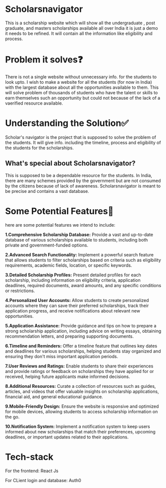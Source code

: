 # Scholarsnavigator
This is a scholarship website which will show all the undergraduate , post graduate, and masters scholarships available all over India it is just a demo it needs to be refined. It will contain all the information like eligibility and process.
# Problem it solves❓
There is not a single website without unnecessary info. for the students to look upto. I wish to make a website for all the students (for now in India) with the largest database about all the opportunities available to them. This will solve problem of thousands of students who have the talent or skills to earn themselves such an opportunity but could not because of the lack of a vaerified resource available.
# Understanding the Solution✅
Scholar's navigator is the project that is supposed to solve the problem of the students. It will give info. including the timeline, process and eligibility of the students for the scholarships. 
## What's special about Scholarsnavigator?
This is supposed to be a dependable resource for the students. In India, there are many schemes provided by the government but are not consumed by the citizens because of lack of awareness. Scholarsnavigator is meant to be precise and contains a vast database.
# Some Potential Features💫
here are some potential features we intend to include:

<b>1.Comprehensive Scholarship Database:</b> Provide a vast and up-to-date database of various scholarships available to students, including both private and government-funded options.

<b>2.Advanced Search Functionality:</b> Implement a powerful search feature that allows students to filter scholarships based on criteria such as eligibility requirements, academic fields, location, or specific keywords.

<b>3.Detailed Scholarship Profiles:</b> Present detailed profiles for each scholarship, including information on eligibility criteria, application deadlines, required documents, award amounts, and any specific conditions or restrictions.

<b>4.Personalized User Accounts:</b> Allow students to create personalized accounts where they can save their preferred scholarships, track their application progress, and receive notifications about relevant new opportunities.

<b>5.Application Assistance:</b> Provide guidance and tips on how to prepare a strong scholarship application, including advice on writing essays, obtaining recommendation letters, and preparing supporting documents.

<b>6.Timeline and Reminders:</b> Offer a timeline feature that outlines key dates and deadlines for various scholarships, helping students stay organized and ensuring they don't miss important application periods.

<b>7.User Reviews and Ratings:</b> Enable students to share their experiences and provide ratings or feedback on scholarships they have applied for or received, helping future applicants make informed decisions.

<b>8.Additional Resources:</b> Curate a collection of resources such as guides, articles, and videos that offer valuable insights on scholarship applications, financial aid, and general educational guidance.

<b>9.Mobile-Friendly Design:</b> Ensure the website is responsive and optimized for mobile devices, allowing students to access scholarship information on the go.

<b>10.Notification System:</b> Implement a notification system to keep users informed about new scholarships that match their preferences, upcoming deadlines, or important updates related to their applications.

# Tech-stack
For the frontend: React Js

For CLient login and database: Auth0
